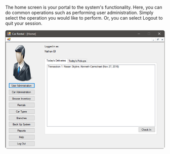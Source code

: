 The home screen is your portal to the system's functionality. Here, you can do common operations such as performing user administration. Simply select the operation you would like to perform. Or, you can select Logout to quit your session.

![The home screen](Home.png)
